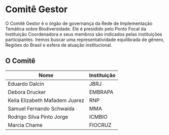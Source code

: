 # Comitê Gestor

O Comitê Gestor é o órgão de governança da Rede de Implementação Temática sobre Biodiversidade. Ele é presidido pelo Ponto Focal da Instituição Coordenadora e seus membros são indicados pelas instituições participantes. Iremos buscar uma representatividade equilibrada de gênero, Regiões do Brasil e esfera de atuação institucional.

## O Comitê
| Nome | Instituição |
|---|---|
| Eduardo Dalcin | JBRJ |
| Debora Drucker | EMBRAPA |
| Keila Elizabeth Mafadem Juarez | RNP |
| Samuel Fernando Schwaida | MMA |
| Rodrigo Silva Pinto Jorge | ICMBIO |
| Marcia Chame | FIOCRUZ |
